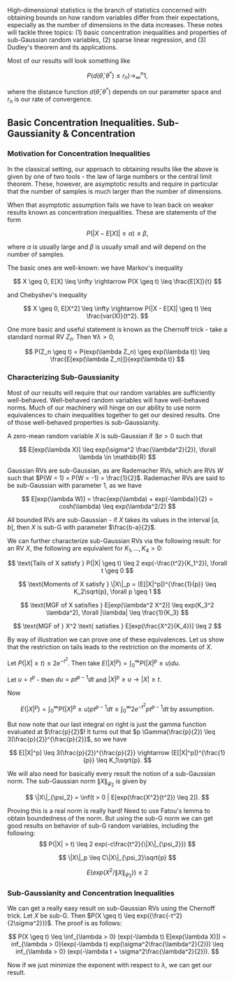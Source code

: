 
High-dimensional statistics is the branch of statistics concerned with obtaining bounds on how random variables differ from their expectations, especially as the number of dimensions in the data increases. These notes will tackle three topics: (1) basic concentration inequalities and properties of sub-Gaussian random variables, (2) sparse linear regression, and (3) Dudley's theorem and its applications.

Most of our results will look something like 

$$
P(d(\hat{\theta},\theta^*) \leq r_n) \rightarrow^{n}_{\infty} 1,
$$

where the distance function $d(\hat{\theta},\theta^*)$ depends on our parameter space and $r_n$ is our rate of convergence.

## Basic Concentration Inequalities. Sub-Gaussianity & Concentration
### Motivation for Concentration Inequalities
In the classical setting, our approach to obtaining results like the above is given by one of two tools - the law of large numbers or the central limit theorem. These, however, are asymptotic results and require in particular that the number of samples is much larger than the number of dimensions.

When that asymptotic assumption fails we have to lean back on weaker results known as concentration inequalities. These are statements of the form

$$
P(|X - E[X]| \geq \alpha) \leq \beta,
$$

where $\alpha$ is usually large and $\beta$ is usually small and will depend on the number of samples.

The basic ones are well-known: we have Markov's inequality

$$
X \geq 0, E[X] \leq \infty \rightarrow P(X \geq t) \leq \frac{E[X]}{t}
$$

and Chebyshev's inequality

$$
X \geq 0, E[X^2] \leq \infty \rightarrow P(|X - E[X]| \geq t) \leq \frac{var(X)}{t^2}.
$$

One more basic and useful statement is known as the Chernoff trick - take a standard normal RV $Z_n$. Then $\forall \lambda > 0$,

$$
P(Z_n \geq t) = P(exp(\lambda Z_n) \geq exp(\lambda t)) \leq \frac{E[exp(\lambda Z_n)]}{exp(\lambda t)}
$$


### Characterizing Sub-Gaussianity
Most of our results will require that our random variables are sufficiently well-behaved. Well-behaved random variables will have well-behaved norms. Much of our machinery will hinge on our ability to use norm equivalences to chain inequalities together to get our desired results. One of those well-behaved properties is sub-Gaussianity.

A zero-mean random variable $X$ is sub-Gaussian if $\exists \sigma > 0$ such that

$$
E[exp(\lambda X)] \leq exp(\sigma^2 \frac{\lambda^2}{2}), \forall \lambda \in \mathbb{R}
$$

Gaussian RVs are sub-Gaussian, as are Rademacher RVs, which are RVs $W$ such that $P(W = 1) = P(W = -1) = \frac{1}{2}$. Rademacher RVs are said to be sub-Gaussian with parameter 1, as we have 

$$
E[exp(\lambda W)] = \frac{exp(\lambda) + exp(-\lambda)}{2} = cosh(\lambda) \leq exp(\lambda^2/2)
$$

All bounded RVs are sub-Gaussian - if $X$ takes its values in the interval $[a,b]$, then $X$ is sub-G with parameter $\frac{b-a}{2}$.

We can further characterize sub-Gaussian RVs via the following result: for an RV $X$, the following are equivalent for $K_1, \dots, K_4 > 0$:

$$
\text{Tails of X satisfy } P(|X| \geq t) \leq 2 exp(-\frac{t^2}{K_1^2}), \forall t \geq 0
$$

$$
\text{Moments of X satisfy } \|X\|_p = (E[|X|^p])^{\frac{1}{p}} \leq K_2\sqrt{p}, \forall p \geq 1
$$

$$
\text{MGF of X satisfies } E[exp(\lambda^2 X^2)] \leq exp(K_3^2 \lambda^2), \forall |\lambda| \leq \frac{1}{K_3}
$$

$$
\text{MGF of } X^2 \text{ satisfies } E[exp(\frac{X^2}{K_4})] \leq 2
$$

By way of illustration we can prove one of these equivalences. Let us show that the restriction on tails leads to the restriction on the moments of $X$.

Let $P(|X| \geq t) \leq 2e^{-t^2}$. Then take $E(|X|^p) = \int_0^{\infty} P(|X|^p \geq u) du$. 

Let $u = t^p$ - then $du = pt^{p-1} dt$ and $|X|^p \geq u \rightarrow |X| \geq t$.

Now

$$
E(|X|^p) = \int_0^{\infty} P(|X|^p \geq u) pt^{p-1} dt \leq \int_0^{\infty} 2e^{-t^2} pt^{p-1} dt \text{ by assumption.}
$$

But now note that our last integral on right is just the gamma function evaluated at $\frac{p}{2}$! It turns out that $p \Gamma(\frac{p}{2}) \leq 3(\frac{p}{2})^{\frac{p}{2}}$, so we have

$$
E[|X|^p] \leq 3(\frac{p}{2})^{\frac{p}{2}} \rightarrow (E[|X|^p])^{\frac{1}{p}} \leq K_1\sqrt{p}.
$$

We will also need for basically every result the notion of a sub-Gaussian norm. The sub-Gaussian norm $\|X\|_{\psi_2}$ is given by 

$$
\|X\|_{\psi_2} = \inf(t > 0 | E[exp(\frac{X^2}{t^2}) \leq 2]).
$$

Proving this is a real norm is really hard! Need to use Fatou's lemma to obtain boundedness of the norm. But using the sub-G norm we can get good results on behavior of sub-G random variables, including the following:
$$
P(|X| > t) \leq 2 exp(-c\frac{t^2}{\|X\|_{\psi_2}})
$$

$$
\|X\|_p \leq C\|X\|_{\psi_2}\sqrt{p}
$$

$$
E(exp(X^2 / \|X\|_{\psi_2})) \leq 2
$$

### Sub-Gaussianity and Concentration Inequalities

We can get a really easy result on sub-Gaussian RVs using the Chernoff trick. Let $X$ be sub-G. Then $P(X \geq t) \leq exp({\frac{-t^2}{2\sigma^2}})$. The proof is as follows:

$$
P(X \geq t) \leq \inf_{\lambda > 0} (exp(-\lambda t) E[exp(\lambda X)]) = inf_{\lambda > 0}(exp(-\lambda t) exp(\sigma^2\frac{\lambda^2}{2})) \leq inf_{\lambda > 0} (exp(-\lambda t + \sigma^2\frac{\lambda^2}{2})).
$$

Now if we just minimize the exponent with respect to $\lambda$, we can get our result.
